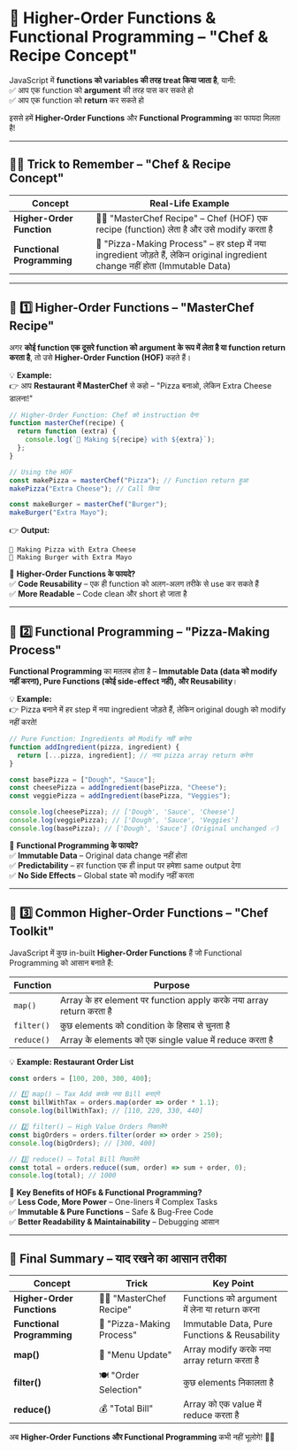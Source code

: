 # **🚀 Higher-Order Functions & Functional Programming – "Chef & Recipe Concept"**  

JavaScript में **functions को variables की तरह treat किया जाता है**, यानी:  
✅ आप एक function को **argument** की तरह पास कर सकते हो  
✅ आप एक function को **return** कर सकते हो  

इससे हमें **Higher-Order Functions** और **Functional Programming** का फायदा मिलता है!  

---

## **👨‍🍳 Trick to Remember – "Chef & Recipe Concept"**  

| Concept | Real-Life Example |
|---------|------------------|
| **Higher-Order Function** | 👨‍🍳 "MasterChef Recipe" – Chef (HOF) एक recipe (function) लेता है और उसे modify करता है |
| **Functional Programming** | 🍕 "Pizza-Making Process" – हर step में नया ingredient जोड़ते हैं, लेकिन original ingredient change नहीं होता (Immutable Data) |

---

## **🔹 1️⃣ Higher-Order Functions – "MasterChef Recipe"**  

अगर **कोई function एक दूसरे function को argument के रूप में लेता है या function return करता है**, तो उसे **Higher-Order Function (HOF)** कहते हैं।  

💡 **Example:**  
👉 आप **Restaurant में MasterChef** से कहो – "Pizza बनाओ, लेकिन Extra Cheese डालना!"  

```javascript
// Higher-Order Function: Chef को instruction देना
function masterChef(recipe) {
  return function (extra) {
    console.log(`🍕 Making ${recipe} with ${extra}`);
  };
}

// Using the HOF
const makePizza = masterChef("Pizza"); // Function return हुआ
makePizza("Extra Cheese"); // Call किया

const makeBurger = masterChef("Burger"); 
makeBurger("Extra Mayo"); 
```
👉 **Output:**  
```
🍕 Making Pizza with Extra Cheese
🍔 Making Burger with Extra Mayo
```
📌 **Higher-Order Functions के फायदे?**  
✅ **Code Reusability** – एक ही function को अलग-अलग तरीके से use कर सकते हैं  
✅ **More Readable** – Code clean और short हो जाता है  

---

## **🔹 2️⃣ Functional Programming – "Pizza-Making Process"**  

**Functional Programming** का मतलब होता है – **Immutable Data (data को modify नहीं करना), Pure Functions (कोई side-effect नहीं), और Reusability**।  

💡 **Example:**  
👉 Pizza बनाने में हर step में नया ingredient जोड़ते हैं, लेकिन original dough को modify नहीं करते!  

```javascript
// Pure Function: Ingredients को Modify नहीं करेगा
function addIngredient(pizza, ingredient) {
  return [...pizza, ingredient]; // नया pizza array return करेगा
}

const basePizza = ["Dough", "Sauce"];
const cheesePizza = addIngredient(basePizza, "Cheese");
const veggiePizza = addIngredient(basePizza, "Veggies");

console.log(cheesePizza); // ['Dough', 'Sauce', 'Cheese']
console.log(veggiePizza); // ['Dough', 'Sauce', 'Veggies']
console.log(basePizza); // ['Dough', 'Sauce'] (Original unchanged ✅)
```
📌 **Functional Programming के फायदे?**  
✅ **Immutable Data** – Original data change नहीं होता  
✅ **Predictability** – हर function एक ही input पर हमेशा same output देगा  
✅ **No Side Effects** – Global state को modify नहीं करता  

---

## **🔹 3️⃣ Common Higher-Order Functions – "Chef Toolkit"**  

JavaScript में कुछ in-built **Higher-Order Functions** हैं जो Functional Programming को आसान बनाते हैं:  

| Function | Purpose |
|----------|---------|
| `map()` | Array के हर element पर function apply करके नया array return करता है |
| `filter()` | कुछ elements को condition के हिसाब से चुनता है |
| `reduce()` | Array के elements को एक single value में reduce करता है |

💡 **Example: Restaurant Order List**  
```javascript
const orders = [100, 200, 300, 400];

// 1️⃣ map() – Tax Add करके नया Bill बनाएंगे
const billWithTax = orders.map(order => order * 1.1);
console.log(billWithTax); // [110, 220, 330, 440]

// 2️⃣ filter() – High Value Orders निकालेंगे
const bigOrders = orders.filter(order => order > 250);
console.log(bigOrders); // [300, 400]

// 3️⃣ reduce() – Total Bill निकालेंगे
const total = orders.reduce((sum, order) => sum + order, 0);
console.log(total); // 1000
```
📌 **Key Benefits of HOFs & Functional Programming?**  
✅ **Less Code, More Power** – One-liners में Complex Tasks  
✅ **Immutable & Pure Functions** – Safe & Bug-Free Code  
✅ **Better Readability & Maintainability** – Debugging आसान  

---

## **🎯 Final Summary – याद रखने का आसान तरीका**  

| Concept | Trick | Key Point |
|---------|-------|-----------|
| **Higher-Order Functions** | 👨‍🍳 "MasterChef Recipe" | Functions को argument में लेना या return करना |
| **Functional Programming** | 🍕 "Pizza-Making Process" | Immutable Data, Pure Functions & Reusability |
| **map()** | 📝 "Menu Update" | Array modify करके नया array return करता है |
| **filter()** | 🍽 "Order Selection" | कुछ elements निकालता है |
| **reduce()** | 💰 "Total Bill" | Array को एक value में reduce करता है |

अब **Higher-Order Functions और Functional Programming** कभी नहीं भूलोगे! 🚀🔥